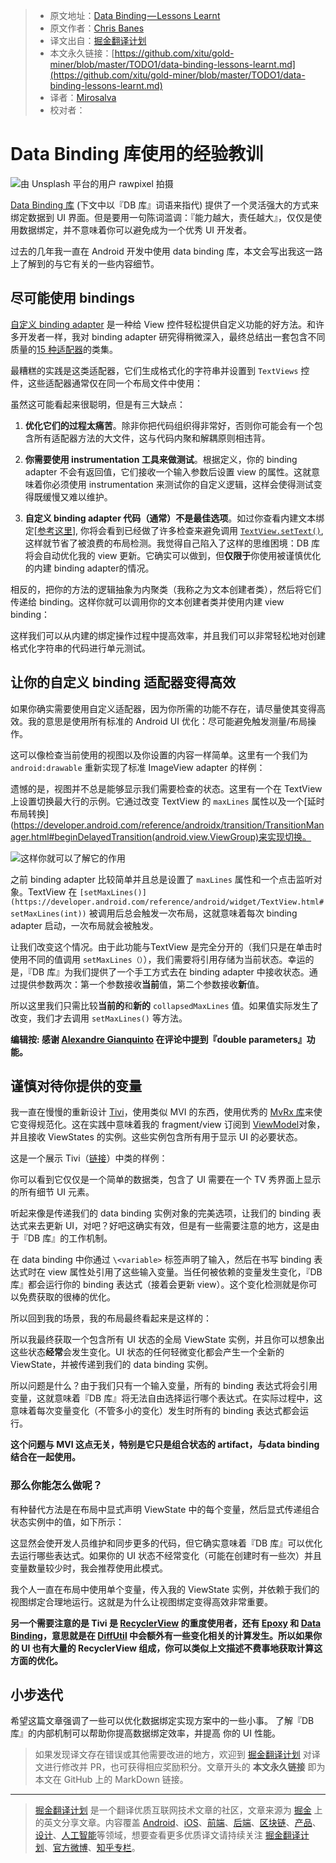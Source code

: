 > * 原文地址：[Data Binding — Lessons Learnt](https://medium.com/androiddevelopers/data-binding-lessons-learnt-4fd16576b719)
> * 原文作者：[Chris Banes](https://medium.com/@chrisbanes)
> * 译文出自：[掘金翻译计划](https://github.com/xitu/gold-miner)
> * 本文永久链接：[https://github.com/xitu/gold-miner/blob/master/TODO1/data-binding-lessons-learnt.md](https://github.com/xitu/gold-miner/blob/master/TODO1/data-binding-lessons-learnt.md)
> * 译者：[Mirosalva](https://github.com/Mirosalva)
> * 校对者：

# Data Binding 库使用的经验教训

![由 [Unsplash](https://unsplash.com/?utm_source=unsplash&utm_medium=referral&utm_content=creditCopyText) 平台的用户 [rawpixel](https://unsplash.com/photos/uQkwbaP0UrI?utm_source=unsplash&utm_medium=referral&utm_content=creditCopyText) 拍摄](https://cdn-images-1.medium.com/max/13000/1*eAr7ibH_sGkMk51fm7dZIg.jpeg)

[Data Binding 库](https://developer.android.com/topic/libraries/data-binding/) (下文中以『DB 库』词语来指代) 提供了一个灵活强大的方式来绑定数据到 UI 界面。但是要用一句陈词滥调：『能力越大，责任越大』，仅仅是使用数据绑定，并不意味着你可以避免成为一个优秀 UI 开发者。

过去的几年我一直在 Android 开发中使用 data binding 库，本文会写出我这一路上了解到的与它有关的一些内容细节。

## 尽可能使用 bindings 

[自定义 binding adapter](https://developer.android.com/topic/libraries/data-binding/binding-adapters#custom-logic) 是一种给 View 控件轻松提供自定义功能的好方法。和许多开发者一样，我对 binding adapter 研究得稍微深入，最终总结出一套包含不同质量的[15 种适配器](https://github.com/chrisbanes/tivi/blob/5f785284b618002622781b44806fa469fc2b982e/app/src/main/java/app/tivi/ui/databinding/TiviBindingAdapters.kt)的类集。

最糟糕的实践是这类适配器，它们生成格式化的字符串并设置到 `TextViews` 控件，这些适配器通常仅在同一个布局文件中使用：

虽然这可能看起来很聪明，但是有三大缺点：

1. **优化它们的过程太痛苦**。除非你把代码组织得非常好，否则你可能会有一个包含所有适配器方法的大文件，这与代码内聚和解耦原则相违背。

2. **你需要使用 instrumentation 工具来做测试**。根据定义，你的 binding adapter 不会有返回值，它们接收一个输入参数后设置 view 的属性。这就意味着你必须使用 instrumentation 来测试你的自定义逻辑，这样会使得测试变得既缓慢又难以维护。

3. **自定义 binding adapter 代码（通常）不是最佳选项**。如过你查看内建文本绑定[[参考这里](https://android.googlesource.com/platform/frameworks/data-binding/+/master/extensions/baseAdapters/src/main/java/android/databinding/adapters/TextViewBindingAdapter.java#63)], 你将会看到已经做了许多检查来避免调用 [`TextView.setText()`](https://developer.android.com/reference/android/widget/TextView.html#setText(java.lang.CharSequence)), 这样就节省了被浪费的布局检测。我觉得自己陷入了这样的思维困境：DB 库将会自动优化我的 view 更新。它确实可以做到，但**仅限于**你使用被谨慎优化的内建 binding adapter的情况。

相反的，把你的方法的逻辑抽象为内聚类（我称之为文本创建者类），然后将它们传递给 binding。这样你就可以调用你的文本创建者类并使用内建 view binding：

这样我们可以从内建的绑定操作过程中提高效率，并且我们可以非常轻松地对创建格式化字符串的代码进行单元测试。

## 让你的自定义 binding 适配器变得高效

如果你确实需要使用自定义适配器，因为你所需的功能不存在，请尽量使其变得高效。我的意思是使用所有标准的 Android UI 优化：尽可能避免触发测量/布局操作。

这可以像检查当前使用的视图以及你设置的内容一样简单。这里有一个我们为 `android:drawable` 重新实现了标准 ImageView adapter 的样例：

遗憾的是，视图并不总是能够显示我们需要检查的状态。这里有一个在 TextView 上设置切换最大行的示例。它通过改变 TextView 的 `maxLines` 属性以及一个[延时布局转换](https://developer.android.com/reference/androidx/transition/TransitionManager.html#beginDelayedTransition(android.view.ViewGroup)来实现切换。

![这样你就可以了解它的作用](https://cdn-images-1.medium.com/max/2000/1*1EFkuX5VCoVr3tZ7OhUdYg.gif)

之前 binding adapter 比较简单并且总是设置了 `maxLines` 属性和一个点击监听对象。TextView 在 `[setMaxLines()](https://developer.android.com/reference/android/widget/TextView.html#setMaxLines(int))` 被调用后总会触发一次布局，这就意味着每次 binding adapter 启动，一次布局就会被触发。

让我们改变这个情况。由于此功能与TextView 是完全分开的（我们只是在单击时使用不同的值调用 `setMaxLines（）`），我们需要将引用存储为当前状态。幸运的是，『DB 库』为我们提供了一个手工方式去在 binding adapter 中接收状态。通过提供参数两次：第一个参数接收**当前**值，第二个参数接收**新**值。

所以这里我们只需比较**当前的**和**新的** `collapsedMaxLines` 值。如果值实际发生了改变，我们才去调用 `setMaxLines()` 等方法。

**编辑按: 感谢 [Alexandre Gianquinto](undefined) 在评论中提到『double parameters』功能。**

## 谨慎对待你提供的变量

我一直在慢慢的重新设计 [Tivi](https://tivi.app)，使用类似 MVI 的东西，使用优秀的 [MvRx 库](https://github.com/airbnb/MvRx)来使它变得规范化。这在实践中意味着我的 fragment/view 订阅到 [ViewModel](https://developer.android.com/reference/androidx/lifecycle/ViewModel)对象，并且接收 ViewStates 的实例。这些实例包含所有用于显示 UI 的必要状态。

这是一个展示 Tivi（[链接](https://github.com/chrisbanes/tivi/blob/master/app/src/main/java/app/tivi/showdetails/details/ShowDetailsViewState.kt)）中类的样例：

你可以看到它仅仅是一个简单的数据类，包含了 UI 需要在一个 TV 秀界面上显示的所有细节 UI 元素。

听起来像是传递我们的 data binding 实例对象的完美选项，让我们的 binding 表达式来去更新 UI，对吧？好吧这确实有效，但是有一些需要注意的地方，这是由于『DB 库』的工作机制。

在 data binding 中你通过 `\<variable>` 标签声明了输入，然后在书写 binding 表达式时在 view 属性处引用了这些输入变量。当任何被依赖的变量发生变化，『DB 库』都会运行你的 binding 表达式（接着会更新 view）。这个变化检测就是你可以免费获取的很棒的优化。

所以回到我的场景，我的布局最终看起来是这样的：

所以我最终获取一个包含所有 UI 状态的全局 ViewState 实例，并且你可以想象出这些状态**经常**会发生变化。UI 状态的任何轻微变化都会产生一个全新的 ViewState，并被传递到我们的 data binding 实例。

所以问题是什么？由于我们只有一个输入变量，所有的 binding 表达式将会引用变量，这就意味着『DB 库』将无法自由选择运行哪个表达式。在实际过程中，这意味着每次变量变化（不管多小的变化）发生时所有的 binding 表达式都会运行。

**这个问题与 MVI 这点无关，特别是它只是组合状态的 artifact，与data binding 结合在一起使用。**

### 那么你能怎么做呢？

有种替代方法是在布局中显式声明 ViewState 中的每个变量，然后显式传递组合状态实例中的值，如下所示：

这显然会使开发人员维护和同步更多的代码，但它确实意味着『DB 库』可以优化去运行哪些表达式。如果你的 UI 状态不经常变化（可能在创建时有一些次）并且变量数量较少时，我会推荐使用此模式。

我个人一直在布局中使用单个变量，传入我的 ViewState 实例，并依赖于我们的视图绑定合理地运行。这就是为什么让视图绑定变得高效非常重要。

**另一个需要注意的是 Tivi 是 [RecyclerView](https://developer.android.com/guide/topics/ui/layout/recyclerview) 的重度使用者，还有 [Epoxy](https://github.com/airbnb/epoxy) 和 [Data Binding](https://github.com/airbnb/epoxy/wiki/Data-Binding-Support)，意思就是在 [DiffUtil](https://developer.android.com/reference/androidx/recyclerview/widget/DiffUtil) 中会额外有一些变化相关的计算发生。所以如果你的 UI 也有大量的 RecyclerView 组成，你可以类似上文描述不费事地获取计算这方面的优化。**

## 小步迭代

希望这篇文章强调了一些可以优化数据绑定实现方案中的一些小事。 了解『DB 库』的内部机制可以帮助你提高数据绑定效率，并提高 你的 UI 性能。

> 如果发现译文存在错误或其他需要改进的地方，欢迎到 [掘金翻译计划](https://github.com/xitu/gold-miner) 对译文进行修改并 PR，也可获得相应奖励积分。文章开头的 **本文永久链接** 即为本文在 GitHub 上的 MarkDown 链接。

---

> [掘金翻译计划](https://github.com/xitu/gold-miner) 是一个翻译优质互联网技术文章的社区，文章来源为 [掘金](https://juejin.im) 上的英文分享文章。内容覆盖 [Android](https://github.com/xitu/gold-miner#android)、[iOS](https://github.com/xitu/gold-miner#ios)、[前端](https://github.com/xitu/gold-miner#前端)、[后端](https://github.com/xitu/gold-miner#后端)、[区块链](https://github.com/xitu/gold-miner#区块链)、[产品](https://github.com/xitu/gold-miner#产品)、[设计](https://github.com/xitu/gold-miner#设计)、[人工智能](https://github.com/xitu/gold-miner#人工智能)等领域，想要查看更多优质译文请持续关注 [掘金翻译计划](https://github.com/xitu/gold-miner)、[官方微博](http://weibo.com/juejinfanyi)、[知乎专栏](https://zhuanlan.zhihu.com/juejinfanyi)。
